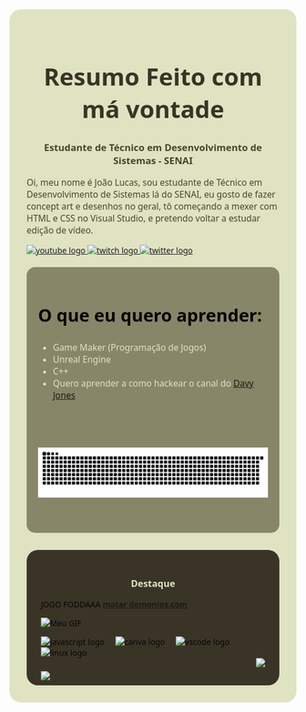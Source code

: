 <div style="background-color:#dfe3c2; padding: 30px; border-radius: 20px; color:#060605; font-family: 'Segoe UI', Tahoma, Geneva, Verdana, sans-serif;">

  <h1 style="color:#3a3427; font-size: 3em; text-align: center;">Resumo Feito com má vontade</h1>
  <p style="font-size: 1.2em; text-align: center; font-weight: bold; color:#46472b;">Estudante de Técnico em Desenvolvimento de Sistemas - SENAI</p>
 
  
  <p style="font-size: 1.1em; color:#46472b;">Oi, meu nome é João Lucas, sou estudante de Técnico em Desenvolvimento de Sistemas lá do SENAI, eu gosto de fazer concept art e desenhos no geral, tô começando a mexer com HTML e CSS no Visual Studio, e pretendo voltar a estudar edição de vídeo. </p>
 
  <div align="left">
  <a href="https://www.youtube.com/@J0TH_" target="_blank">
    <img src="https://img.shields.io/static/v1?message=Youtube&logo=youtube&label=&color=FF0000&logoColor=white&labelColor=&style=for-the-badge" height="35" alt="youtube logo"  />
  </a>
  <a href="https://www.twitch.tv/j0th_" target="_blank">
    <img src="https://img.shields.io/static/v1?message=Twitch&logo=twitch&label=&color=9146FF&logoColor=white&labelColor=&style=for-the-badge" height="35" alt="twitch logo"  />
  </a>
  <a href="https://x.com/1JOTH" target="_blank">
    <img src="https://img.shields.io/static/v1?message=Twitter&logo=twitter&label=&color=1DA1F2&logoColor=white&labelColor=&style=for-the-badge" height="35" alt="twitter logo"  />
  </a>
</div>

  <div style="background-color:#878669; padding: 20px; margin-top: 20px; border-radius: 15px;">
    <h2 style="color:#060605; font-size: 2.2em;">O que eu quero aprender:</h2>
    <ul style="color:#dfe3c2; font-size: 1.1em;">
      <li>Game Maker (Programação de Jogos)</li>
      <li>Unreal Engine</li>
      <li>C++</li>
      <li> Quero aprender a como hackear o canal do <a href="https://www.youtube.com/@DavaJonas" target="_blank">Davy Jones</a>
  <br/>
</li>
      
  </ul>
 <br clear="both">

﻿

<picture>
  <source media="(prefers-color-scheme: dark)" srcset="https://raw.githubusercontent.com/Joth-Alt/Joth-Alt/output/github-contribution-grid-snake-dark.svg">
  <source media="(prefers-color-scheme: light)" srcset="https://raw.githubusercontent.com/Joth-Alt/Joth-Alt/output/github-contribution-grid-snake.svg">
  <img alt="github contribution grid snake animation" src="https://raw.githubusercontent.com/Joth-Alt/Joth-Alt/output/github-contribution-grid-snake.svg">
</picture>
<br><br>


<br clear="both">

  
  </div>

  <div style="margin-top: 30px; background-color:#3a3427; padding: 25px; border-radius: 20px;">
    <h3 style="color:#dfe3c2; text-align: center;">Destaque</h3>

JOGO FODDAAA [**matar demonios.com**](https://archive.org/details/doom-play)

![Meu GIF](https://i.pinimg.com/originals/c1/97/e1/c197e1fc5e0178579c3ef6e98fb33ab1.gif)

<div align="left">
  <img src="https://cdn.jsdelivr.net/gh/devicons/devicon/icons/javascript/javascript-original.svg" height="30" alt="javascript logo"  />
  <img width="12" />
  <img src="https://cdn.jsdelivr.net/gh/devicons/devicon/icons/canva/canva-original.svg" height="30" alt="canva logo"  />
  <img width="12" />
  <img src="https://cdn.jsdelivr.net/gh/devicons/devicon/icons/vscode/vscode-original.svg" height="30" alt="vscode logo"  />
  <img width="12" />
  <img src="https://cdn.jsdelivr.net/gh/devicons/devicon/icons/linux/linux-original.svg" height="30" alt="linux logo"  />
</div>


<img align="right" height="350" src="https://i.pinimg.com/originals/db/9b/65/db9b654e5cf55f11e14a207ebe995a28.gif"  />

###

<img align="left" height="350" src="https://i.pinimg.com/originals/2d/0b/05/2d0b05a2e24c721fabdc51936728b6d8.gif"  />

###
